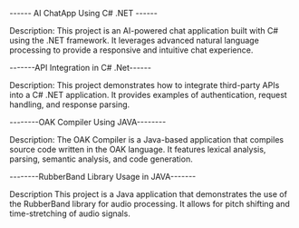 ------ AI ChatApp Using C# .NET ------

Description:
This project is an AI-powered chat application built with C# using the .NET framework. It leverages advanced natural language processing to provide a responsive and intuitive chat experience.



-------API Integration in C# .Net------

Description:
This project demonstrates how to integrate third-party APIs into a C# .NET application. It provides examples of authentication, request handling, and response parsing.



--------OAK Compiler Using JAVA--------


Description:
The OAK Compiler is a Java-based application that compiles source code written in the OAK language. It features lexical analysis, parsing, semantic analysis, and code generation.



--------RubberBand Library Usage in JAVA-------


Description
This project is a Java application that demonstrates the use of the RubberBand library for audio processing. It allows for pitch shifting and time-stretching of audio signals.
